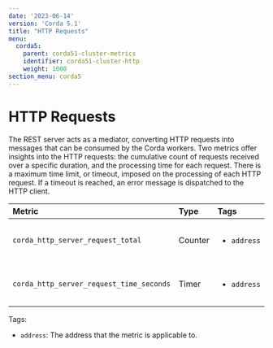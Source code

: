 ```yaml
---
date: '2023-06-14'
version: 'Corda 5.1'
title: "HTTP Requests"
menu:
  corda5:
    parent: corda51-cluster-metrics
    identifier: corda51-cluster-http
    weight: 1000
section_menu: corda5
---
```


# HTTP Requests

The REST server acts as a mediator, converting HTTP requests into messages that can be consumed by the Corda workers.
Two metrics offer insights into the HTTP requests: the cumulative count of requests received over a specific duration,
and the processing time for each request. There is a maximum time limit, or timeout, imposed on the processing of each
HTTP request. If a timeout is reached, an error message is dispatched to the HTTP client.

<style>
table th:first-of-type {
    width: 25%;
}
table th:nth-of-type(2) {
    width: 10%;
}
table th:nth-of-type(3) {
    width: 20%;
}
table th:nth-of-type(4) {
    width: 45%;
}
</style>

| Metric | Type | Tags | Description |
| :----------- | :----------- | :----------- | :----------- |
| `corda_http_server_request_total` | Counter | <ul><li>`address`</li></ul> | The number of HTTP requests. |
| `corda_http_server_request_time_seconds` | Timer | <ul><li>`address`</li></ul> | HTTP requests processing time. |

Tags:
* `address`: The address that the metric is applicable to.
